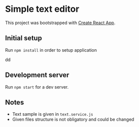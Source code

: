 # Simple text editor
This project was bootstrapped with [Create React App](https://github.com/facebookincubator/create-react-app).

## Initial setup
Run `npm install` in order to setup application

dd

## Development server
Run `npm start` for a dev server.

## Notes
+ Text sample is given in `text.service.js`
+ Given files structure is not obligatory and could be changed


